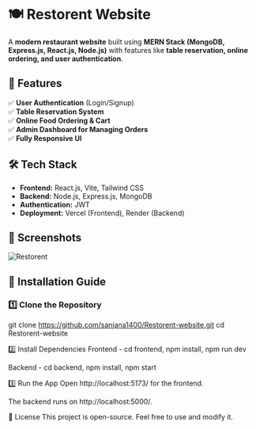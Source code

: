 # 🍽️ Restorent Website

A **modern restaurant website** built using **MERN Stack (MongoDB, Express.js, React.js, Node.js)** with features like **table reservation, online ordering, and user authentication**.

## 🌟 Features
✅ **User Authentication** (Login/Signup)  
✅ **Table Reservation System**  
✅ **Online Food Ordering & Cart**  
✅ **Admin Dashboard for Managing Orders**  
✅ **Fully Responsive UI**  

## 🛠️ Tech Stack
- **Frontend:** React.js, Vite, Tailwind CSS  
- **Backend:** Node.js, Express.js, MongoDB  
- **Authentication:** JWT  
- **Deployment:** Vercel (Frontend), Render (Backend)  

## 📸 Screenshots
![Restorent](https://github.com/user-attachments/assets/bbb625a0-be83-4356-a2a2-475fae2fea2e)



## 🚀 Installation Guide
### **1️⃣ Clone the Repository**
git clone https://github.com/sanjana1400/Restorent-website.git
cd Restorent-website

2️⃣ Install Dependencies
Frontend -
cd frontend,
npm install,
npm run dev

Backend -
cd backend,
npm install,
npm start

3️⃣ Run the App
Open http://localhost:5173/ for the frontend.

The backend runs on http://localhost:5000/.

📜 License
This project is open-source. Feel free to use and modify it.
